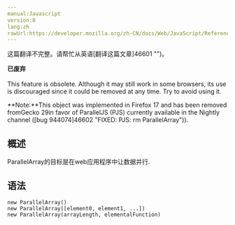 ```yaml
---
manual:Javascript
version:0
lang:zh
rawUrl:https://developer.mozilla.org/zh-CN/docs/Web/JavaScript/Reference/Global_Objects/ParallelArray
---
```




这篇翻译不完整。请帮忙从英语[翻译这篇文章]46601 "")。






**已废弃**<br></br>This feature is obsolete. Although it may still work in some browsers, its use is discouraged since it could be removed at any time. Try to avoid using it.





**Note:**This object was implemented in Firefox 17 and has been removed fromGecko 29in favor of ParallelJS (PJS) currently available in the Nightly channel ([bug 944074]46602 "FIXED: PJS: rm ParallelArray")).





## 概述<a name="概述"></a>


ParallelArray的目标是在web应用程序中让数据并行.


## 语法<a name="语法"></a>

```
new ParallelArray()
new ParallelArray([element0, element1, ...])
new ParallelArray(arrayLength, elementalFunction)
```







